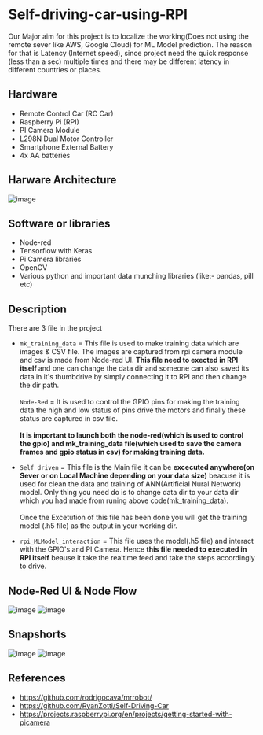 # Self-driving-car-using-RPI
Our Major aim for this project is to localize the working(Does not using the remote sever like AWS, Google Cloud) for ML Model prediction. The reason for that is Latency (Internet speed), since project need the quick response (less than a sec) multiple times and there may be different latency in different countries or places.

## Hardware
- Remote Control Car (RC Car)
- Raspberry Pi (RPI)
- PI Camera Module
- L298N Dual Motor Controller
- Smartphone External Battery
- 4x AA batteries

## Harware Architecture
![image](https://user-images.githubusercontent.com/39195953/59143889-8b5ea180-89ed-11e9-89c0-78d6827fe9b3.png)

## Software or libraries 
- Node-red
- Tensorflow with Keras
- Pi Camera libraries
- OpenCV
- Various python and important data munching libraries (like:- pandas, pill etc)

## Description
There are 3 file in the project

- `mk_training_data` = This file is used to make training data which are images & CSV file. The images are captured from rpi camera module and csv is made from Node-red UI.
<b>This file need to exected in RPI itself </b> and one can change the data dir and someone can also saved its data in it's thumbdrive by simply connecting it to RPI and then change the dir path.
<br></br>
`Node-Red` = It is used to control the GPIO pins for making the training data the high and low status of pins drive the motors and finally these status are captured in csv file.
<br></br><b>
It is important to launch both the node-red(which is used to control the gpio) and mk_training_data file(which used to save the camera frames and gpio status in csv) for making training data.
</b>

- `Self driven` = This file is the Main file it can be <b>excecuted anywhere(on Sever or on Local Machine depending on your data size)</b> beacuse it is used for clean the data and training of ANN(Artificial Nural Network) model. Only thing you need do is to change data dir to your data dir which you had made from runing above code(mk_training_data). 
<br></br>
Once the Excetution of this file has been done you will get the training model (.h5 file) as the output in your working dir.

- `rpi_MLModel_interaction` = This file uses the model(.h5 file) and interact with the GPIO's and PI Camera. Hence <b>this file needed to executed in RPI itself</b> beause it take the realtime feed and take the steps accordingly to drive.

## Node-Red UI & Node Flow
![image](https://user-images.githubusercontent.com/39195953/59143953-35d6c480-89ee-11e9-94aa-f1e2bd21fedd.png)
![image](https://user-images.githubusercontent.com/39195953/59143979-86e6b880-89ee-11e9-9b79-34207c300cad.png)

## Snapshorts
![image](https://user-images.githubusercontent.com/39195953/59143850-17bc9480-89ed-11e9-932f-b2c91fa08801.png)
![image](https://user-images.githubusercontent.com/39195953/59143876-4175bb80-89ed-11e9-8ba3-18a5825f05af.png)

## References
- https://github.com/rodrigocava/mrrobot/
- https://github.com/RyanZotti/Self-Driving-Car
- https://projects.raspberrypi.org/en/projects/getting-started-with-picamera
